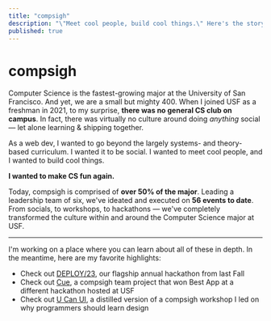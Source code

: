 ```yaml
---
title: "compsigh"
description: "\"Meet cool people, build cool things.\" Here's the story of compsigh, the computer science club I founded at the University of San Francisco."
published: true
---
```


# compsigh

Computer Science is the fastest-growing major at the University of San Francisco. And yet, we are a small but mighty 400. When I joined USF as a freshman in 2021, to my surprise, **there was no general CS club on campus**. In fact, there was virtually no culture around doing *anything* social — let alone learning & shipping together.

As a web dev, I wanted to go beyond the largely systems- and theory-based curriculum. I wanted it to be social. I wanted to meet cool people, and I wanted to build cool things.

**I wanted to make CS fun again.**

Today, compsigh is comprised of **over 50% of the major**. Leading a leadership team of six, we've ideated and executed on **56 events to date**. From socials, to workshops, to hackathons — we've completely transformed the culture within and around the Computer Science major at USF.

---

I'm working on a place where you can learn about all of these in depth. In the meantime, here are my favorite highlights:

- Check out [DEPLOY/23](/projects/deploy23), our flagship annual hackathon from last Fall
- Check out [Cue](/projects/cue), a compsigh team project that won Best App at a different hackathon hosted at USF
- Check out [U Can UI](https://www.youtube.com/watch?v=fLlz6CMZDoo), a distilled version of a compsigh workshop I led on why programmers should learn design
